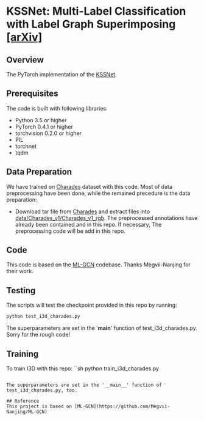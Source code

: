 # KSSNet: Multi-Label Classification with Label Graph Superimposing [[arXiv]](https://arxiv.org/abs/1911.09243)

## Overview

The PyTorch implementation of the [KSSNet](https://arxiv.org/abs/1911.09243).

## Prerequisites

The code is built with following libraries:

- Python 3.5 or higher
- PyTorch 0.4.1 or higher
- torchvision 0.2.0 or higher
- PIL
- torchnet
- tqdm

<!-- For video data pre-processing, you may need [ffmpeg](https://www.ffmpeg.org/). -->

## Data Preparation

We have trained on [Charades](https://deepmind.com/research/open-source/open-source-datasets/kinetics/) dataset with this code. Most of data preprocessing have been done, while the remained precedure is the data preparation:

- Download tar file from [Charades](http://ai2-website.s3.amazonaws.com/data/Charades_v1_rgb.tar) and extract files  into [data/Charades_v1/Charades_v1_rgb](data/Charades_v1/Charades_v1_rgb). The preprocessed annotations have already been contained and in this repo. If necessary, The preprocessing code will be add in this repo.

## Code

This code is based on the [ML-GCN](https://github.com/Megvii-Nanjing/ML-GCN) codebase. Thanks Megvii-Nanjing for their work.

## Testing 

The scripts will test the checkpoint provided in this repo by running:

```sh
python test_i3d_charades.py
```

The superparameters are set in the '__main__' function of test_i3d_charades.py. Sorry for the rough code!

## Training 

To train I3D with this repo:
``sh
python train_i3d_charades.py
```

The superparameters are set in the '__main__' function of test_i3d_charades.py, too.

## Reference
This project is based on [ML-GCN](https://github.com/Megvii-Nanjing/ML-GCN)